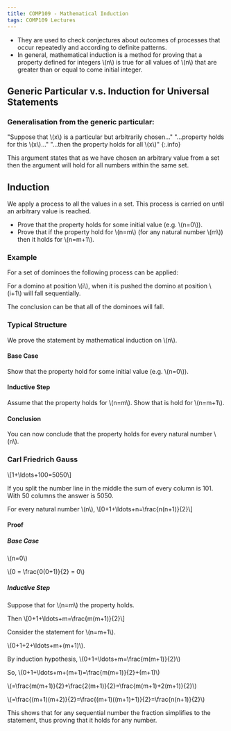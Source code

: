 ```yaml
---
title: COMP109 - Mathematical Induction
tags: COMP109 Lectures
---
```

* They are used to check conjectures about outcomes of processes that occur repeatedly and according to definite patterns.
* In general, mathematical induction is a method for proving that a property defined for integers &#92;(n&#92;) is true for all values of &#92;(n&#92;) that are greater than or equal to come initial integer.

## Generic Particular v.s. Induction for Universal Statements
### Generalisation from the generic particular:

"Suppose that &#92;(x&#92;) is a particular but arbitrarily chosen..." "...property holds for this &#92;(x&#92;)..." "...then the property holds for all &#92;(x&#92;)"
{:.info}

This argument states that as we have chosen an arbitrary value from a set then the argument will hold for all numbers within the same set.

## Induction
We apply a process to all the values in a set. This process is carried on until an arbitrary value is reached.

* Prove that the property holds for some initial value (e.g. &#92;(n=0&#92;)).
* Prove that if the property hold for &#92;(n=m&#92;) (for any natural number &#92;(m&#92;)) then it holds for &#92;(n=m+1&#92;).

### Example
For a set of dominoes the following process can be applied:

For a domino at position &#92;(i&#92;), when it is pushed the domino at position &#92;(i+1&#92;) will fall sequentially.

The conclusion can be that all of the dominoes will fall.

### Typical Structure
We prove the statement by mathematical induction on &#92;(n&#92;).

#### Base Case
Show that the property hold for some initial value (e.g. &#92;(n=0&#92;)).

#### Inductive Step
Assume that the property holds for &#92;(n=m&#92;). Show that is hold for &#92;(n=m+1&#92;).

#### Conclusion
You can now conclude that the property holds for every natural number &#92;(n&#92;).

### Carl Friedrich Gauss
&#92;[1+\ldots+100=5050&#92;]

If you split the number line in the middle the sum of every column is 101. With 50 columns the answer is 5050.

For every natural number &#92;(n&#92;), 
&#92;[0+1+\ldots+n=\frac{n(n+1)}{2}&#92;]

#### Proof
##### Base Case
&#92;(n=0&#92;) 

&#92;(0 = \frac{0(0+1)}{2} = 0&#92;)

##### Inductive Step
Suppose that for &#92;(n=m&#92;) the property holds.

Then &#92;[0+1+\ldots+m=\frac{m(m+1)}{2}&#92;]

Consider the statement for &#92;(n=m+1&#92;).

&#92;(0+1+2+\ldots+m+(m+1)&#92;).

By induction hypothesis, &#92;(0+1+\ldots+m=\frac{m(m+1)}{2}&#92;)

So, &#92;(0+1+\ldots+m+(m+1)=\frac{m(m+1)}{2}+(m+1)&#92;)

&#92;(=\frac{m(m+1)}{2}+\frac{2(m+1)}{2}=\frac{m(m+1)+2(m+1)}{2}&#92;)

&#92;(=\frac{(m+1)(m+2)}{2}=\frac{(m+1)((m+1)+1)}{2}=\frac{n(n+1)}{2}&#92;)

This shows that for any sequential number the fraction simplifies to the statement, thus proving that it holds for any number.
